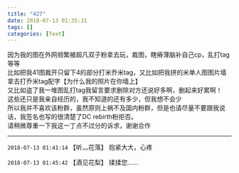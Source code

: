 ```yaml
---
title: "427"
date: 2018-07-13 01:35:31
tags: []
categories: [Text]
---
```


<p>因为我的图在外网频繁被超凡双子粉拿去玩，裁图，瞎瘠薄脑补自己cp，乱打tag等等<br />比如把我41图裁开只留下4的部分打米乔米tag，又比如把我拼的米单人图图片墙拿去打乔米tag配字【为什么我的照片在你墙上】<br />又比如盗了我一堆图乱打tag我留言要求删除对方还说好多啊，删起来好累啊！<br />这些还只是我亲自经历的，我不知道的还有多少，但我想不会少<br />所以我并不喜欢该粉群，虽然原则上祸不及国内粉群，但是也请尽量不要跟我说话，我签名也写的很清楚了DC rebirth粉拒否。<br />请稍微尊重一下我这一丁点不过分的诉求，谢谢合作<br /></p>

---

`2018-07-13 01:41:14` 【听灬花落】 抱紧大大，心疼

`2018-07-13 01:45:42` 【酒见花梨】 揉揉您……
